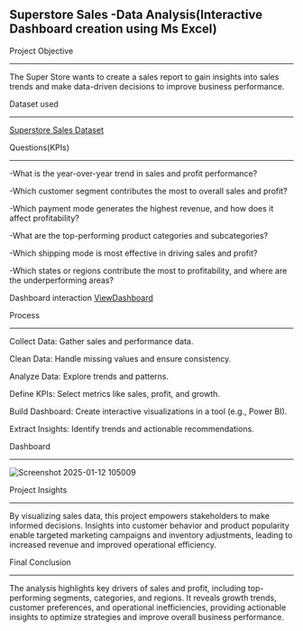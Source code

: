 Superstore Sales -Data Analysis(Interactive Dashboard creation using Ms Excel)
-------------------------------------------------------------------------------------------------------------------------------------------------------------------

Project Objective
___________________________________________________________________________________________________________________________________________________________________
The Super Store wants to create a sales report to gain insights into sales trends and make data-driven decisions to improve business performance.

Dataset used
____________________________________________________________________________________________________________________________________________________________________
<a href="https://github.com/Rajeshwari45-0/Data-Analysis-Dashboard/blob/main/SuperStore%20Sales%20DataSet.xlsx">Superstore Sales Dataset</a>

Questions(KPIs)
____________________________________________________________________________________________________________________________________________________________________
-What is the year-over-year trend in sales and profit performance?

-Which customer segment contributes the most to overall sales and profit?

-Which payment mode generates the highest revenue, and how does it affect profitability?

-What are the top-performing product categories and subcategories?

-Which shipping mode is most effective in driving sales and profit?

-Which states or regions contribute the most to profitability, and where are the underperforming areas?

Dashboard interaction <a href="https://github.com/Rajeshwari45-0/Data-Analysis-Dashboard/blob/main/Screenshot%202025-01-12%20105009.png">ViewDashboard</a>

Process
____________________________________________________________________________________________________________________________________________________________________
Collect Data: Gather sales and performance data.

Clean Data: Handle missing values and ensure consistency.

Analyze Data: Explore trends and patterns.

Define KPIs: Select metrics like sales, profit, and growth.

Build Dashboard: Create interactive visualizations in a tool (e.g., Power BI).

Extract Insights: Identify trends and actionable recommendations.

Dashboard
____________________________________________________________________________________________________________________________________________________________________
![Screenshot 2025-01-12 105009](https://github.com/user-attachments/assets/2b38be9a-ec2e-4ccc-9d78-fde1015c44f3)


Project Insights
____________________________________________________________________________________________________________________________________________________________________
By visualizing sales data, this project empowers stakeholders to make informed decisions. Insights into customer behavior and product popularity enable targeted marketing campaigns and inventory adjustments, leading to increased revenue and improved operational efficiency.

Final Conclusion
____________________________________________________________________________________________________________________________________________________________________
The analysis highlights key drivers of sales and profit, including top-performing segments, categories, and regions. It reveals growth trends, customer preferences, and operational inefficiencies, providing actionable insights to optimize strategies and improve overall business performance.

